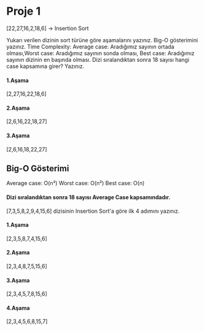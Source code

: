 # Proje 1
[22,27,16,2,18,6] -> Insertion Sort

Yukarı verilen dizinin sort türüne göre aşamalarını yazınız.
Big-O gösterimini yazınız.
Time Complexity: Average case: Aradığımız sayının ortada olması,Worst case: Aradığımız sayının sonda olması, Best case: Aradığımız sayının dizinin en başında olması.
Dizi sıralandıktan sonra 18 sayısı hangi case kapsamına girer? Yazınız.


#### 1.Aşama 
[2,27,16,22,18,6]

#### 2.Aşama
[2,6,16,22,18,27]

#### 3.Aşama 
[2,6,16,18,22,27]

## Big-O Gösterimi
Average case: O(n²)
Worst case: O(n²)
Best case: O(n)

#### Dizi sıralandıktan sonra 18 sayısı Average Case kapsamındadır.

[7,3,5,8,2,9,4,15,6] dizisinin Insertion Sort'a göre ilk 4 adımını yazınız.

#### 1.Aşama
[2,3,5,8,7,4,15,6]
#### 2.Aşama
[2,3,4,8,7,5,15,6]
#### 3.Aşama
[2,3,4,5,7,8,15,6]
#### 4.Aşama
[2,3,4,5,6,8,15,7]